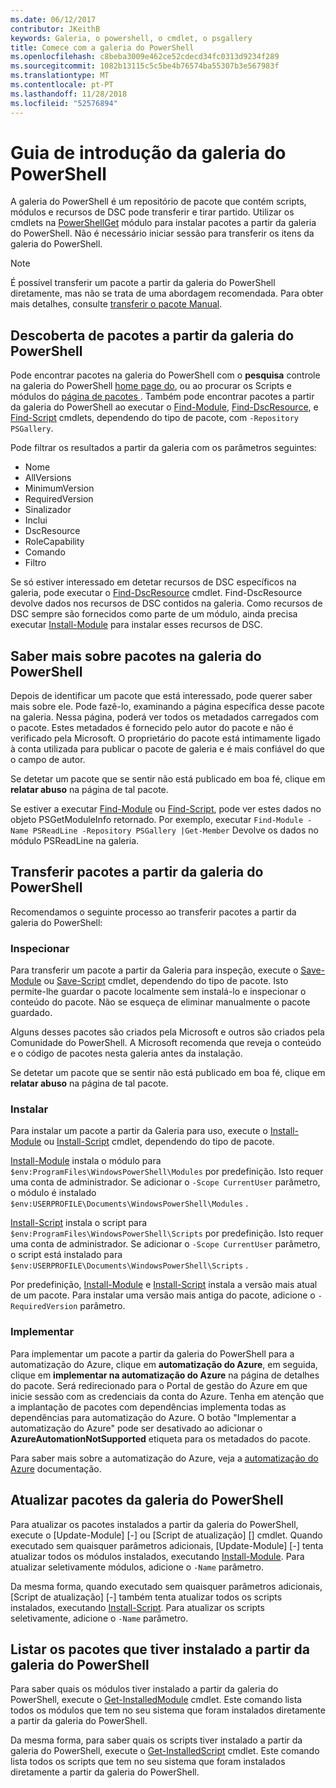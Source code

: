 ```yaml
---
ms.date: 06/12/2017
contributor: JKeithB
keywords: Galeria, o powershell, o cmdlet, o psgallery
title: Comece com a galeria do PowerShell
ms.openlocfilehash: c8beba3009e462ce52cdecd34fc0313d9234f289
ms.sourcegitcommit: 1082b13115c5c5be4b76574ba55307b3e567983f
ms.translationtype: MT
ms.contentlocale: pt-PT
ms.lasthandoff: 11/28/2018
ms.locfileid: "52576894"
---
```

# <a name="getting-started-with-the-powershell-gallery"></a>Guia de introdução da galeria do PowerShell

A galeria do PowerShell é um repositório de pacote que contém scripts, módulos e recursos de DSC pode transferir e tirar partido. Utilizar os cmdlets na [PowerShellGet](/powershell/module/powershellget) módulo para instalar pacotes a partir da galeria do PowerShell. Não é necessário iniciar sessão para transferir os itens da galeria do PowerShell.

> [!NOTE]
> É possível transferir um pacote a partir da galeria do PowerShell diretamente, mas não se trata de uma abordagem recomendada.
> Para obter mais detalhes, consulte [transferir o pacote Manual](/powershell/gallery/how-to/working-with-packages/manual-download).

## <a name="discovering-packages-from-the-powershell-gallery"></a>Descoberta de pacotes a partir da galeria do PowerShell

Pode encontrar pacotes na galeria do PowerShell com o **pesquisa** controle na galeria do PowerShell [home page do](https://www.powershellgallery.com), ou ao procurar os Scripts e módulos do [página de pacotes ](https://www.powershellgallery.com/packages). Também pode encontrar pacotes a partir da galeria do PowerShell ao executar o [Find-Module][], [Find-DscResource], e [Find-Script][] cmdlets, dependendo do tipo de pacote, com `-Repository PSGallery`.

Pode filtrar os resultados a partir da galeria com os parâmetros seguintes:

- Nome
- AllVersions
- MinimumVersion
- RequiredVersion
- Sinalizador
- Inclui
- DscResource
- RoleCapability
- Comando
- Filtro

Se só estiver interessado em detetar recursos de DSC específicos na galeria, pode executar o [Find-DscResource] cmdlet. Find-DscResource devolve dados nos recursos de DSC contidos na galeria.
Como recursos de DSC sempre são fornecidos como parte de um módulo, ainda precisa executar [Install-Module][] para instalar esses recursos de DSC.

## <a name="learning-about-packages-in-the-powershell-gallery"></a>Saber mais sobre pacotes na galeria do PowerShell

Depois de identificar um pacote que está interessado, pode querer saber mais sobre ele. Pode fazê-lo, examinando a página específica desse pacote na galeria. Nessa página, poderá ver todos os metadados carregados com o pacote. Estes metadados é fornecido pelo autor do pacote e não é verificado pela Microsoft. O proprietário do pacote está intimamente ligado à conta utilizada para publicar o pacote de galeria e é mais confiável do que o campo de autor.

Se detetar um pacote que se sentir não está publicado em boa fé, clique em **relatar abuso** na página de tal pacote.

Se estiver a executar [Find-Module][] ou [Find-Script][], pode ver estes dados no objeto PSGetModuleInfo retornado. Por exemplo, executar `Find-Module -Name PSReadLine -Repository PSGallery |Get-Member`
Devolve os dados no módulo PSReadLine na galeria.

## <a name="downloading-packages-from-the-powershell-gallery"></a>Transferir pacotes a partir da galeria do PowerShell

Recomendamos o seguinte processo ao transferir pacotes a partir da galeria do PowerShell:

### <a name="inspect"></a>Inspecionar

Para transferir um pacote a partir da Galeria para inspeção, execute o [Save-Module][] ou [Save-Script][] cmdlet, dependendo do tipo de pacote. Isto permite-lhe guardar o pacote localmente sem instalá-lo e inspecionar o conteúdo do pacote. Não se esqueça de eliminar manualmente o pacote guardado.

Alguns desses pacotes são criados pela Microsoft e outros são criados pela Comunidade do PowerShell.
A Microsoft recomenda que reveja o conteúdo e o código de pacotes nesta galeria antes da instalação.

Se detetar um pacote que se sentir não está publicado em boa fé, clique em **relatar abuso** na página de tal pacote.

### <a name="install"></a>Instalar

Para instalar um pacote a partir da Galeria para uso, execute o [Install-Module][] ou [Install-Script][] cmdlet, dependendo do tipo de pacote.

[Install-Module][] instala o módulo para `$env:ProgramFiles\WindowsPowerShell\Modules` por predefinição.
Isto requer uma conta de administrador. Se adicionar o `-Scope CurrentUser` parâmetro, o módulo é instalado `$env:USERPROFILE\Documents\WindowsPowerShell\Modules` .

[Install-Script][] instala o script para `$env:ProgramFiles\WindowsPowerShell\Scripts` por predefinição.
Isto requer uma conta de administrador. Se adicionar o `-Scope CurrentUser` parâmetro, o script está instalado para `$env:USERPROFILE\Documents\WindowsPowerShell\Scripts` .

Por predefinição, [Install-Module][] e [Install-Script][] instala a versão mais atual de um pacote.
Para instalar uma versão mais antiga do pacote, adicione o `-RequiredVersion` parâmetro.

### <a name="deploy"></a>Implementar

Para implementar um pacote a partir da galeria do PowerShell para a automatização do Azure, clique em **automatização do Azure**, em seguida, clique em **implementar na automatização do Azure** na página de detalhes do pacote. Será redirecionado para o Portal de gestão do Azure em que inicie sessão com as credenciais da conta do Azure. Tenha em atenção que a implantação de pacotes com dependências implementa todas as dependências para automatização do Azure. O botão "Implementar a automatização do Azure" pode ser desativado ao adicionar o **AzureAutomationNotSupported** etiqueta para os metadados do pacote.

Para saber mais sobre a automatização do Azure, veja a [automatização do Azure](/azure/automation) documentação.

## <a name="updating-packages-from-the-powershell-gallery"></a>Atualizar pacotes da galeria do PowerShell

Para atualizar os pacotes instalados a partir da galeria do PowerShell, execute o [Update-Module] [-] ou [Script de atualização] [] cmdlet. Quando executado sem quaisquer parâmetros adicionais, [Update-Module] [-] tenta atualizar todos os módulos instalados, executando [Install-Module][]. Para atualizar seletivamente módulos, adicione o `-Name` parâmetro. 

Da mesma forma, quando executado sem quaisquer parâmetros adicionais, [Script de atualização] [-] também tenta atualizar todos os scripts instalados, executando [Install-Script][]. Para atualizar os scripts seletivamente, adicione o `-Name` parâmetro.

## <a name="list-packages-that-you-have-installed-from-the-powershell-gallery"></a>Listar os pacotes que tiver instalado a partir da galeria do PowerShell

Para saber quais os módulos tiver instalado a partir da galeria do PowerShell, execute o [Get-InstalledModule][] cmdlet. Este comando lista todos os módulos que tem no seu sistema que foram instalados diretamente a partir da galeria do PowerShell.

Da mesma forma, para saber quais os scripts tiver instalado a partir da galeria do PowerShell, execute o [Get-InstalledScript][] cmdlet. Este comando lista todos os scripts que tem no seu sistema que foram instalados diretamente a partir da galeria do PowerShell.

[Find-DscResource]: /powershell/module/powershellget/Find-DscResource
[Find-Module]: /powershell/module/powershellget/Find-Module
[Find-Script]: /powershell/module/powershellget/Find-Script
[Get-InstalledModule]: /powershell/module/powershellget/Get-InstalledModule
[Get-InstalledScript]: /powershell/module/powershellget/Get-InstalledScript
[Install-Module]: /powershell/module/powershellget/Install-Module
[Install-Script]: /powershell/module/powershellget/Install-Script
[Publish-Module]: /powershell/module/powershellget/Publish-Module
[Publish-Script]: /powershell/module/powershellget/Publish-Script
[Register-PSRepository]: /powershell/module/powershellget/Register-Repository
[Save-Module]: /powershell/module/powershellget/Save-Module
[Save-Script]: /powershell/module/powershellget/Save-Script
